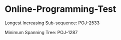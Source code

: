 # Online-Programming-Test

Longest Increasing Sub-sequence: POJ-2533

Minimum Spanning Tree: POJ-1287
